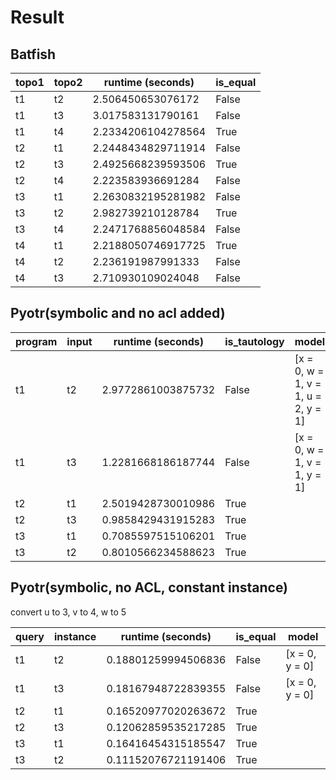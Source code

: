 # Result

## Batfish

|topo1|topo2|runtime (seconds)|is_equal|
|---|---|---|---|
|t1|t2|2.506450653076172|False|
|t1|t3|3.017583131790161|False|
|t1|t4|2.2334206104278564|True|
|t2|t1|2.2448434829711914|False|
|t2|t3|2.4925668239593506|True|
|t2|t4|2.223583936691284|False|
|t3|t1|2.2630832195281982|False|
|t3|t2|2.982739210128784|True|
|t3|t4|2.2471768856048584|False|
|t4|t1|2.2188050746917725|True|
|t4|t2|2.236191987991333|False|
|t4|t3|2.710930109024048|False|

## Pyotr(symbolic and no acl added)


|program|input|runtime (seconds) |is_tautology|model|
|---|---|---|---|---|
|t1|t2|2.9772861003875732|False|[x = 0, w = 1, v = 1, u = 2, y = 1]|
|t1|t3|1.2281668186187744|False|[x = 0, w = 1, v = 1, y = 1]|
|t2|t1|2.5019428730010986|True||
|t2|t3|0.9858429431915283|True||
|t3|t1|0.7085597515106201|True||
|t3|t2|0.8010566234588623|True||

## Pyotr(symbolic, no ACL, constant instance)

convert u to 3, v to 4, w to 5

|query|instance|runtime (seconds) |is_equal|model|
|---|---|---|---|---|
|t1|t2|0.18801259994506836|False|[x = 0, y = 0]|
|t1|t3|0.18167948722839355|False|[x = 0, y = 0]|
|t2|t1|0.16520977020263672|True||
|t2|t3|0.12062859535217285|True||
|t3|t1|0.16416454315185547|True||
|t3|t2|0.11152076721191406|True||
